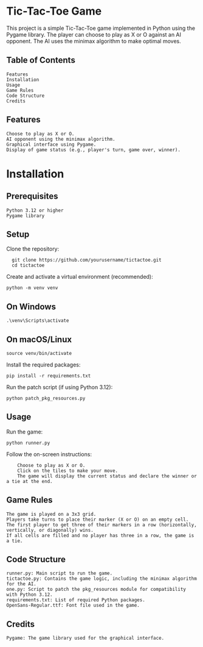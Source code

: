 # Tic-Tac-Toe Game

This project is a simple Tic-Tac-Toe game implemented in Python using the Pygame library. The player can choose to play as X or O against an AI opponent. The AI uses the minimax algorithm to make optimal moves.
## Table of Contents

    Features
    Installation
    Usage
    Game Rules
    Code Structure
    Credits

## Features

    Choose to play as X or O.
    AI opponent using the minimax algorithm.
    Graphical interface using Pygame.
    Display of game status (e.g., player's turn, game over, winner).

# Installation
## Prerequisites

    Python 3.12 or higher
    Pygame library

## Setup

  Clone the repository:
  
      git clone https://github.com/yourusername/tictactoe.git
      cd tictactoe

  Create and activate a virtual environment (recommended):

    python -m venv venv
  ## On Windows
    .\venv\Scripts\activate
  ## On macOS/Linux
    source venv/bin/activate

Install the required packages:

    pip install -r requirements.txt

Run the patch script (if using Python 3.12):

    python patch_pkg_resources.py

## Usage

  Run the game:
  
    python runner.py

  Follow the on-screen instructions:
  
        Choose to play as X or O.
        Click on the tiles to make your move.
        The game will display the current status and declare the winner or a tie at the end.

## Game Rules

    The game is played on a 3x3 grid.
    Players take turns to place their marker (X or O) on an empty cell.
    The first player to get three of their markers in a row (horizontally, vertically, or diagonally) wins.
    If all cells are filled and no player has three in a row, the game is a tie.

## Code Structure

    runner.py: Main script to run the game.
    tictactoe.py: Contains the game logic, including the minimax algorithm for the AI.
    one.py: Script to patch the pkg_resources module for compatibility with Python 3.12.
    requirements.txt: List of required Python packages.
    OpenSans-Regular.ttf: Font file used in the game.

## Credits

    Pygame: The game library used for the graphical interface.
    
